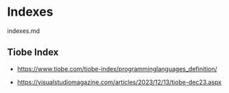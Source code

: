 # Indexes

indexes.md


## Tiobe Index

*   https://www.tiobe.com/tiobe-index/programminglanguages_definition/

*   https://visualstudiomagazine.com/articles/2023/12/13/tiobe-dec23.aspx